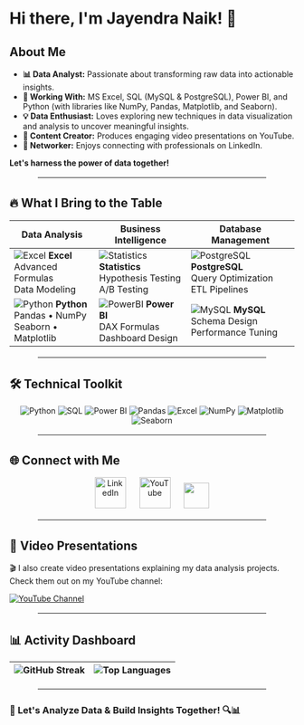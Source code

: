 # Hi there, I'm Jayendra Naik! 👋

## About Me

- **📊 Data Analyst:** Passionate about transforming raw data into actionable insights.
- **💼 Working With:** MS Excel, SQL (MySQL & PostgreSQL), Power BI, and Python (with libraries like NumPy, Pandas, Matplotlib, and Seaborn).
- **💡 Data Enthusiast:** Loves exploring new techniques in data visualization and analysis to uncover meaningful insights.
- **🎥 Content Creator:** Produces engaging video presentations on YouTube.
- **🤝 Networker:** Enjoys connecting with professionals on LinkedIn.

**Let's harness the power of data together!**

<hr style="border: 3px solid white; margin: 1em auto; width: 80%;">

## 🔥 **What I Bring to the Table**

<div align="center">
  
| **Data Analysis**       | **Business Intelligence**     | **Database Management**       |
|-------------------------|-------------------------------|--------------------------------|
| ![Excel](https://img.icons8.com/office/48/000000/microsoft-excel.png) **Excel**<br>Advanced Formulas<br>Data Modeling | ![Statistics](https://img.icons8.com/color/48/000000/statistics.png) **Statistics**<br>Hypothesis Testing<br>A/B Testing | ![PostgreSQL](https://img.icons8.com/color/48/000000/postgreesql.png) **PostgreSQL**<br>Query Optimization<br>ETL Pipelines |
| ![Python](https://img.icons8.com/color/48/000000/python.png) **Python**<br>Pandas • NumPy<br>Seaborn • Matplotlib | ![PowerBI](https://img.icons8.com/color/48/000000/power-bi.png) **Power BI**<br>DAX Formulas<br>Dashboard Design | ![MySQL](https://img.icons8.com/color/48/000000/mysql.png) **MySQL**<br>Schema Design<br>Performance Tuning |

</div>

<hr style="border: 3px solid white; margin: 1em auto; width: 80%;">

## 🛠️ **Technical Toolkit**

<div align="center">
  <img src="https://img.shields.io/badge/-Python-3776AB?logo=python&logoColor=white" alt="Python">
  <img src="https://img.shields.io/badge/-SQL-4479A1?logo=postgresql&logoColor=white" alt="SQL">
  <img src="https://img.shields.io/badge/-Power_BI-F2C811?logo=powerbi&logoColor=black" alt="Power BI">
  <img src="https://img.shields.io/badge/-Pandas-150458?logo=pandas&logoColor=white" alt="Pandas">
  <img src="https://img.shields.io/badge/-Advanced_Excel-217346?logo=microsoftexcel&logoColor=white" alt="Excel">
  <img src="https://img.shields.io/badge/-NumPy-013243?logo=numpy&logoColor=white" alt="NumPy">
  <img src="https://img.shields.io/badge/-Matplotlib-11557C?logo=matplotlib&logoColor=white" alt="Matplotlib">
  <img src="https://img.shields.io/badge/-Seaborn-5B8FA3?logo=seaborn&logoColor=white" alt="Seaborn">
</div>

<hr style="border: 3px solid white; margin: 1em auto; width: 80%;">

## 🌐 **Connect with Me**
<div align="center">
  <a href=https://www.linkedin.com/in/jayendranaik032002/ style="text-decoration:none; border:0; outline:none;">
    <img src="https://img.icons8.com/fluency/48/linkedin.png" width="55" style="border:0; outline:none;" alt="LinkedIn"/>
  </a>
  &nbsp;&nbsp;&nbsp;&nbsp;
  <a href=https://www.youtube.com/@JayendraNaik-ss5fj style="text-decoration:none; border:0; outline:none;">
    <img src="https://img.icons8.com/color/48/youtube--v1.png" width="55" style="border:0; outline:none;" alt="YouTube"/>
  </a>
  &nbsp;&nbsp;&nbsp;&nbsp;
  <a href="https://mail.google.com/mail/?view=cm&to=jayendranaik00@gmail.com" target="_blank">
  <img src="https://img.icons8.com/color/48/gmail-new.png" width="45">
</a>
</div>

<hr style="border: 3px solid white; margin: 1em auto; width: 80%;">

## 🎥 Video Presentations

🎬 I also create video presentations explaining my data analysis projects. Check them out on my YouTube channel:

[![YouTube Channel](https://img.shields.io/badge/YouTube-My%20Videos-red?logo=youtube)](https://www.youtube.com/@JayendraNaik-ss5fj)

<hr style="border: 3px solid white; margin: 1em auto; width: 80%;">

## 📊 **Activity Dashboard**
<div align="center">

| ![GitHub Streak](https://streak-stats.demolab.com?user=jayendranaik&theme=dark&hide_border=true) | ![Top Languages](https://github-readme-stats.vercel.app/api/top-langs/?username=JayendraNaik&layout=compact&theme=vision-friendly-dark) |
|-------------------------------------------------------------------------------------------------|----------------------------------------------------------------------------|
</div>

<hr style="border: 3px solid white; margin: 1em auto; width: 80%;">

### 🚀 Let's Analyze Data & Build Insights Together! 🔍📊
